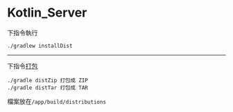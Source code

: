 # Kotlin_Server
下指令執行
```
./gradlew installDist
```
---
下指令[打包](https://docs.gradle.org/current/userguide/application_plugin.html)
```
./gradle distZip 打包成 ZIP
./gradle distTar 打包成 TAR
```
檔案放在`/app/build/distributions`

